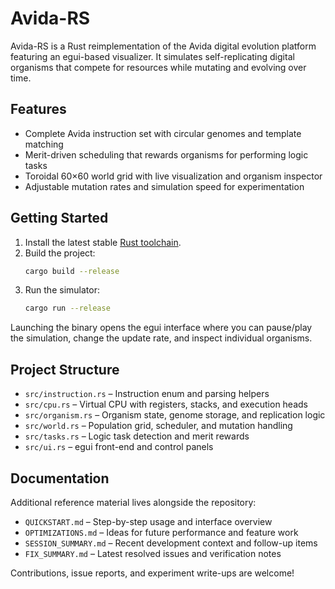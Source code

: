 # Avida-RS

Avida-RS is a Rust reimplementation of the Avida digital evolution platform featuring an egui-based visualizer. It simulates self-replicating digital organisms that compete for resources while mutating and evolving over time.

## Features
- Complete Avida instruction set with circular genomes and template matching
- Merit-driven scheduling that rewards organisms for performing logic tasks
- Toroidal 60×60 world grid with live visualization and organism inspector
- Adjustable mutation rates and simulation speed for experimentation

## Getting Started
1. Install the latest stable [Rust toolchain](https://www.rust-lang.org/tools/install).
2. Build the project:
   ```bash
   cargo build --release
   ```
3. Run the simulator:
   ```bash
   cargo run --release
   ```

Launching the binary opens the egui interface where you can pause/play the simulation, change the update rate, and inspect individual organisms.

## Project Structure
- `src/instruction.rs` – Instruction enum and parsing helpers
- `src/cpu.rs` – Virtual CPU with registers, stacks, and execution heads
- `src/organism.rs` – Organism state, genome storage, and replication logic
- `src/world.rs` – Population grid, scheduler, and mutation handling
- `src/tasks.rs` – Logic task detection and merit rewards
- `src/ui.rs` – egui front-end and control panels

## Documentation
Additional reference material lives alongside the repository:
- `QUICKSTART.md` – Step-by-step usage and interface overview
- `OPTIMIZATIONS.md` – Ideas for future performance and feature work
- `SESSION_SUMMARY.md` – Recent development context and follow-up items
- `FIX_SUMMARY.md` – Latest resolved issues and verification notes

Contributions, issue reports, and experiment write-ups are welcome!
